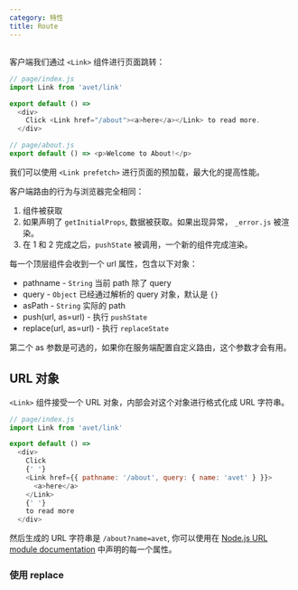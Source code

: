 ```yaml
---
category: 特性
title: Route
---
```


## <Link>

客户端我们通过 `<Link>` 组件进行页面跳转：
```javascript
// page/index.js
import Link from 'avet/link'

export default () =>
  <div>
    Click <Link href="/about"><a>here</a></Link> to read more.
  </div>
```

```javascript
// page/about.js
export default () => <p>Welcome to About!</p>
```

我们可以使用 `<Link prefetch>` 进行页面的预加载，最大化的提高性能。

客户端路由的行为与浏览器完全相同：

1. 组件被获取
2. 如果声明了 `getInitialProps`, 数据被获取。如果出现异常， `_error.js` 被渲染。
3. 在 1 和 2 完成之后，`pushState` 被调用，一个新的组件完成渲染。

每一个顶层组件会收到一个 url 属性，包含以下对象：

- pathname - `String` 当前 path 除了 query
- query - `Object` 已经通过解析的 query 对象，默认是 `{}`
- asPath - `String` 实际的 path
- push(url, as=url) - 执行 `pushState`
- replace(url, as=url) - 执行 `replaceState`

第二个 as 参数是可选的，如果你在服务端配置自定义路由，这个参数才会有用。


## URL 对象

`<Link>` 组件接受一个 URL 对象，内部会对这个对象进行格式化成 URL 字符串。

```javascript
// page/index.js
import Link from 'avet/link'

export default () =>
  <div>
    Click
    {' '}
    <Link href={{ pathname: '/about', query: { name: 'avet' } }}>
      <a>here</a>
    </Link>
    {' '}
    to read more
  </div>
```

然后生成的 URL 字符串是 `/about?name=avet`, 你可以使用在 [Node.js URL module documentation](https://nodejs.org/api/url.html#url_url_strings_and_url_objects) 中声明的每一个属性。

### 使用 replace